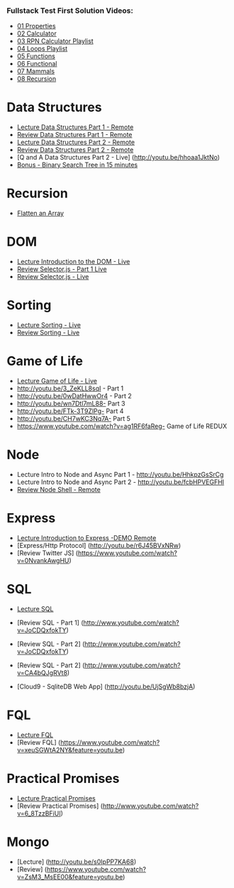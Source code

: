 ### Fullstack Test First Solution Videos:

- [01 Properties](https://www.youtube.com/watch?v=YDoRg2topuA)
- [02 Calculator](https://www.youtube.com/watch?v=komtSeCkzCA)
- [03 RPN Calculator Playlist](https://www.youtube.com/playlist?list=PLx0iOsdUOUmnfk2sgE6qjfmAk6vbQVcNG)
- [04 Loops Playlist](https://www.youtube.com/watch?v=66bl0bvyH2M&list=PLx0iOsdUOUmmHlW6T7IPy8uyiSgZp9R-E)
- [05 Functions](https://www.youtube.com/watch?v=oAHIBcmFUsg)
- [06 Functional](https://www.youtube.com/watch?v=fbf7aLX9dx4)
- [07 Mammals](https://www.youtube.com/playlist?list=PLx0iOsdUOUmkJGuH7-4KJ6dToxFJzgVFh)
- [08 Recursion](https://www.youtube.com/playlist?list=PLx0iOsdUOUmmrCVtFYTSvFgytB34qWT8a)

# Data Structures
- [Lecture Data Structures Part 1 - Remote](https://www.youtube.com/watch?v=x1JM8Wp8_mY)
- [Review Data Structures Part 1 - Remote](https://youtu.be/dCQmr5U9wBA)
- [Lecture Data Structures Part 2 - Remote](https://youtu.be/COvMZy_PDws)
- [Review Data Structures Part 2 - Remote](https://youtu.be/tn9FP8GLCPE)
- [Q and A Data Structures Part 2 - Live] (http://youtu.be/hhoaa1JktNo)
- [Bonus - Binary Search Tree in 15 minutes](https://youtu.be/_YobxKoCpvU)

# Recursion
- [Flatten an Array](http://youtu.be/iuucg1s7b6U)

# DOM
- [Lecture Introduction to the DOM - Live](http://youtu.be/-eJ75-R_n5Y)
- [Review Selector.js - Part 1 Live](http://youtu.be/wMBSpfB_6aw)
- [Review Selector.js - Live](http://youtu.be/03BbMKpOWQc)


# Sorting
- [Lecture Sorting - Live](http://youtu.be/BrQPJ0Jgdc0)
- [Review Sorting - Live](http://youtu.be/8PSrn_wUFe4)

# Game of Life
- [Lecture Game of Life - Live](http://youtu.be/vKuRuebSCPM)
- http://youtu.be/3_ZeKLL8sqI - Part 1
- http://youtu.be/0wDatHwwOr4 - Part 2
- http://youtu.be/wn7Dtl7mL88-  Part 3
- http://youtu.be/FTk-3T9ZlPg-  Part 4
- http://youtu.be/CH7wKC3Nq7A-  Part 5
- https://www.youtube.com/watch?v=ag1RF6faReg- Game of Life REDUX

# Node

- Lecture Intro to Node and Async Part 1 - http://youtu.be/HhkpzGsSrCg
- Lecture Intro to Node and Async Part 2 - http://youtu.be/fcbHPVEGFHI
- [Review Node Shell - Remote](http://youtu.be/UjKXBBtW13k)

# Express

- [Lecture Introduction to Express -DEMO Remote](http://youtu.be/Uu6pxMZRn7Q)
- [Express/Http Protocol] (http://youtu.be/r6J45BVxNRw)
- [Review Twitter JS] (https://www.youtube.com/watch?v=0NvankAwgHU)

# SQL
- [Lecture SQL](https://www.youtube.com/watch?v=I4skpLCY6e4)
- [Review SQL - Part 1] (http://www.youtube.com/watch?v=JoCDQxfokTY)
- [Review SQL - Part 2] (http://www.youtube.com/watch?v=JoCDQxfokTY)
- [Review SQL - Part 2] (http://www.youtube.com/watch?v=CA4bQJgRVt8)

- [Cloud9 - SqliteDB Web App] (http://youtu.be/UjSgWb8bzjA)

# FQL
- [Lecture FQL](https://www.youtube.com/watch?v=wg7YPJ8gSuU)
- [Review FQL] (https://www.youtube.com/watch?v=xeuSGWtA2NY&feature=youtu.be)

# Practical Promises 
- [Lecture Practical Promises](http://www.youtube.com/watch?v=DPHoULC69mQ)
- [Review Practical Promises] (http://www.youtube.com/watch?v=6_8TzzBFiUI)

# Mongo
- [Lecture] (http://youtu.be/s0IpPP7KA68)
- [Review] (https://www.youtube.com/watch?v=ZsM3_MsEE00&feature=youtu.be)

